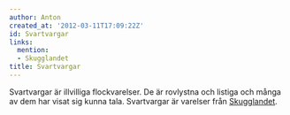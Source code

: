```yaml
---
author: Anton
created_at: '2012-03-11T17:09:22Z'
id: Svartvargar
links:
  mention:
  - Skugglandet
title: Svartvargar
---
```


Svartvargar är illvilliga flockvarelser. De är rovlystna och listiga och många av dem har visat sig
kunna tala. Svartvargar är varelser från [Skugglandet].

  [Skugglandet]: Skugglandet
